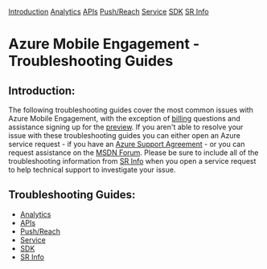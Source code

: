 <properties 
   pageTitle="Azure Mobile Engagement Troubleshooting Guides" 
   description="Troubleshooting Guides for Azure Mobile Engagement" 
   services="mobile-engagement" 
   documentationCenter="" 
   authors="v-micada" 
   manager="dwrede" 
   editor=""/>

<tags
   ms.service="mobile-engagement"
   ms.devlang="na"
   ms.topic="article"
   ms.tgt_pltfrm="mobile-multiple"
   ms.workload="mobile" 
   ms.date="02/17/2015"
   ms.author="v-micada"/>

<div class="dev-center-tutorial-selector sublanding">
<a href="../mobile-engagement-troubleshooting-guide/" title="Introduction">Introduction</a>
<a href="../mobile-engagement-troubleshooting-guide-analytics/" title="Analytics">Analytics</a>
<a href="../mobile-engagement-troubleshooting-guide-apis/" title="APIs">APIs</a>
<a href="../mobile-engagement-troubleshooting-guide-push-reach/" title="Push/Reach">Push/Reach</a>
<a href="../mobile-engagement-troubleshooting-guide-service/" title="Service">Service</a>
<a href="../mobile-engagement-troubleshooting-guide-sdk/" title="SDK">SDK</a>
<a href="../mobile-engagement-troubleshooting-guide-sr-info/" title="SR">SR Info</a>
</div>

# Azure Mobile Engagement - Troubleshooting Guides

## Introduction:
The following troubleshooting guides cover the most common issues with Azure Mobile Engagement, with the exception of [billing][Link 11] questions and assistance signing up for the [preview][Link 7]. If you aren't able to resolve your issue with these troubleshooting guides you can either open an Azure service request - if you have an [Azure Support Agreement](http://azure.microsoft.com/support/options/) - or you can request assistance on the [MSDN Forum][Link 8]. Please be sure to include all of the troubleshooting information from <a href="#SR" title="SR">SR Info</a> when you open a service request to help technical support to investigate your issue.

## Troubleshooting Guides:
- [Analytics][Link 21]
- [APIs][Link 22]
- [Push/Reach][Link 23]
- [Service][Link 24]
- [SDK][Link 25]
- [SR Info][Link 26]

<!--Link references-->
[Link 1]: mobile-engagement-user-interface.md
[Link 2]: mobile-engagement-troubleshooting-guide.md
[Link 3]: mobile-engagement-how-tos.md
[Link 4]: http://go.microsoft.com/fwlink/?LinkID=525553
[Link 5]: http://go.microsoft.com/fwlink/?LinkID=525554
[Link 6]: http://go.microsoft.com/fwlink/?LinkId=525555
[Link 7]: https://account.windowsazure.com/PreviewFeatures
[Link 8]: https://social.msdn.microsoft.com/Forums/azure/home?forum=azuremobileengagement
[Link 9]: http://azure.microsoft.com/services/mobile-engagement/
[Link 10]: http://azure.microsoft.com/documentation/services/mobile-engagement/
[Link 11]: http://azure.microsoft.com/pricing/details/mobile-engagement/
[Link 12]: mobile-engagement-user-interface-navigation.md
[Link 13]: mobile-engagement-user-interface-home.md
[Link 14]: mobile-engagement-user-interface-my-account.md
[Link 15]: mobile-engagement-user-interface-analytics.md
[Link 16]: mobile-engagement-user-interface-monitor.md
[Link 17]: mobile-engagement-user-interface-reach.md
[Link 18]: mobile-engagement-user-interface-segments.md
[Link 19]: mobile-engagement-user-interface-dashboard.md
[Link 20]: mobile-engagement-user-interface-settings.md
[Link 21]: mobile-engagement-troubleshooting-guide-analytics.md
[Link 22]: mobile-engagement-troubleshooting-guide-apis.md
[Link 23]: mobile-engagement-troubleshooting-guide-push-reach.md
[Link 24]: mobile-engagement-troubleshooting-guide-service.md
[Link 25]: mobile-engagement-troubleshooting-guide-sdk.md
[Link 26]: mobile-engagement-troubleshooting-guide-sr-info.md
[Link 27]: mobile-engagement-user-interface-reach-campaign.md
[Link 28]: mobile-engagement-user-interface-reach-criterion.md
[Link 29]: mobile-engagement-user-interface-reach-content.md
